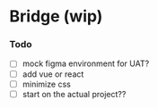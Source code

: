 # Bridge (wip)

### Todo

- [ ] mock figma environment for UAT?
- [ ] add vue or react
- [ ] minimize css
- [ ] start on the actual project??

